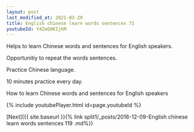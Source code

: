 ```yaml
---
layout: post
last_modified_at: 2021-03-29
title: English chinese learn words sentences 71 
youtubeId: Y4ZeQ9KIjkM
---
```

 
 
Helps to learn Chinese words and sentences for English speakers.

Opportunitiy to repeat the words sentences. 

Practice Chinese language. 
 
10 minutes practice every day. 
 
How to learn Chinese words and sentences for English speakers 
 
{% include youtubePlayer.html id=page.youtubeId %}
 
 
[Next]({{ site.baseurl }}{% link  split1/_posts/2016-12-09-English chinese learn words sentences 119 .md%})
 

